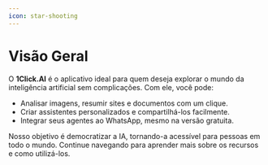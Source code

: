 ```yaml
---
icon: star-shooting
---
```


# Visão Geral

O **1Click.AI** é o aplicativo ideal para quem deseja explorar o mundo da inteligência artificial sem complicações. Com ele, você pode:

* Analisar imagens, resumir sites e documentos com um clique.
* Criar assistentes personalizados e compartilhá-los facilmente.
* Integrar seus agentes ao WhatsApp, mesmo na versão gratuita.

Nosso objetivo é democratizar a IA, tornando-a acessível para pessoas em todo o mundo. Continue navegando para aprender mais sobre os recursos e como utilizá-los.
